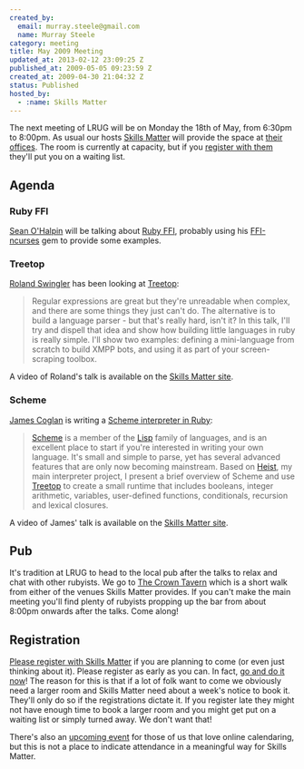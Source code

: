 ```yaml
--- 
created_by: 
  email: murray.steele@gmail.com
  name: Murray Steele
category: meeting
title: May 2009 Meeting
updated_at: 2013-02-12 23:09:25 Z
published_at: 2009-05-05 09:23:59 Z
created_at: 2009-04-30 21:04:32 Z
status: Published
hosted_by:
  - :name: Skills Matter
---
```


The next meeting of LRUG will be on Monday the 18th of May, from 6:30pm to 8:00pm.  As usual our hosts [Skills Matter](http://skillsmatter.com/) will provide the space at [their offices](http://skillsmatter.com/location-details/home/375/1).  The room is currently at capacity, but if you <a href="#may09registration">register with them</a> they'll put you on a waiting list.

## Agenda

### Ruby FFI

[Sean O'Halpin](http://seanohalpin.github.com/) will be talking about [Ruby FFI](http://kenai.com/projects/ruby-ffi), probably using his [FFI-ncurses](http://github.com/seanohalpin/ffi-ncurses/) gem to provide some examples.

### Treetop

[Roland Swingler](http://knaveofdiamonds.tumblr.com/) has been looking at [Treetop](http://treetop.rubyforge.org/):

> Regular expressions are great but they're unreadable when complex, and
> there are some things they just can't do. The alternative is to build
> a language parser - but that's really hard, isn't it? In this talk,
> I'll try and dispell that idea and show how building little languages
> in ruby is really simple. I'll show two examples: defining a
> mini-language from scratch to build XMPP bots, and using it as part of
> your screen-scraping toolbox.

A video of Roland's talk is available on the [Skills Matter site](http://skillsmatter.com/podcast/ajax-ria/treetop).

### Scheme

[James Coglan](http://blog.jcoglan.com/) is writing a [Scheme interpreter in Ruby](http://github.com/jcoglan/stickup):

> [Scheme](http://groups.csail.mit.edu/mac/projects/scheme/) is a member 
> of the [Lisp](http://en.wikipedia.org/wiki/Lisp_programming_language) 
> family of languages, and is an excellent place to start if you're 
> interested in writing your own language. It's small and simple to parse, 
> yet has several advanced features that are only now becoming mainstream. 
> Based on [Heist](http://github.com/jcoglan/heist/), my main interpreter
> project, I present a brief overview of Scheme and use
> [Treetop](http://treetop.rubyforge.org/) to create a small runtime that 
> includes booleans, integer arithmetic, variables, user-defined functions,
> conditionals, recursion and lexical closures.

A video of James' talk is available on the [Skills Matter site](http://skillsmatter.com/podcast/ajax-ria/implementing-scheme-in-ruby).

## Pub

It's tradition at LRUG to head to the local pub after the talks to relax and chat with other rubyists.  We go to [The Crown Tavern](http://fancyapint.com/pubs/pub199.html) which is a short walk from either of the venues Skills Matter provides.  If you can't make the main meeting you'll find plenty of rubyists propping up the bar from about 8:00pm onwards after the talks.  Come along!

Registration <a name="may09registration">&nbsp;</a>
---------------------------------------------------

[Please register with Skills Matter](http://skillsmatter.com/event/ajax-ria/lrug-may) if you are planning to come (or even just thinking about it).  Please register as early as you can.  In fact, [go and do it now](http://skillsmatter.com/event/ajax-ria/lrug-may)!  The reason for this is that if a lot of folk want to come we obviously need a larger room and Skills Matter need about a week's notice to book it.  They'll only do so if the registrations dictate it.  If you register late they might not have enough time to book a larger room and you might get put on a waiting list or simply turned away.  We don't want that!

There's also an [upcoming event](http://upcoming.yahoo.com/event/2128116/) for those of us that love online calendaring, but this is not a place to indicate attendance in a meaningful way for Skills Matter.
